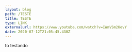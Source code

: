 ```yaml
---
layout: blog
path: /TESTE
title: TESTE
type: LINK
externalurl: https://www.youtube.com/watch?v=IWmVSm2KevY
date: 2020-07-12T21:05:45.430Z
---
```

to testando